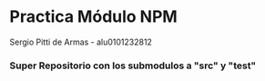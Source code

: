# Practica Módulo NPM
Sergio Pitti de Armas - alu0101232812
### Super Repositorio con los submodulos a "src" y "test"
